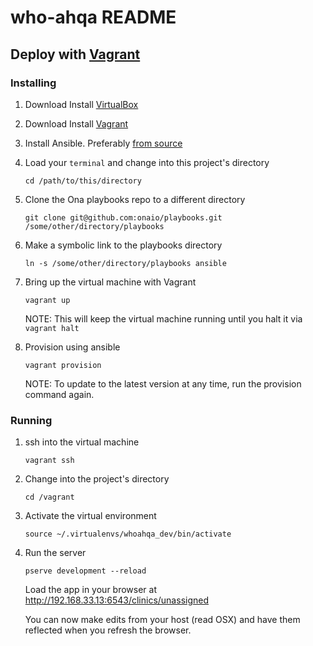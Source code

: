 who-ahqa README
==================

Deploy with [Vagrant](http://www.vagrantup.com/)
-------------------

### Installing

1. Download Install [VirtualBox](https://www.virtualbox.org/wiki/Downloads)

2. Download Install [Vagrant](http://www.vagrantup.com/downloads.html)

3. Install Ansible. Preferably [from source](http://docs.ansible.com/intro_installation.html#running-from-source)

4. Load your `terminal` and change into this project's directory

    ```
    cd /path/to/this/directory
    ```

5. Clone the Ona playbooks repo to a different directory
    ```
    git clone git@github.com:onaio/playbooks.git /some/other/directory/playbooks
    ```

6. Make a symbolic link to the playbooks directory
    ```
    ln -s /some/other/directory/playbooks ansible
    ```

7. Bring up the virtual machine with Vagrant
    ```
    vagrant up
    ```

    NOTE: This will keep the virtual machine running until you halt it via `vagrant halt`

8. Provision using ansible
    ```
    vagrant provision
    ```

    NOTE: To update to the latest version at any time, run the provision command again.

### Running

1. ssh into the virtual machine
    ```
    vagrant ssh
    ```

2. Change into the project's directory
    ```
    cd /vagrant
    ```

3. Activate the virtual environment
    ```
    source ~/.virtualenvs/whoahqa_dev/bin/activate
    ```

4. Run the server
    ```
    pserve development --reload
    ```

    Load the app in your browser at http://192.168.33.13:6543/clinics/unassigned

    You can now make edits from your host (read OSX) and have them reflected when you refresh the browser.
